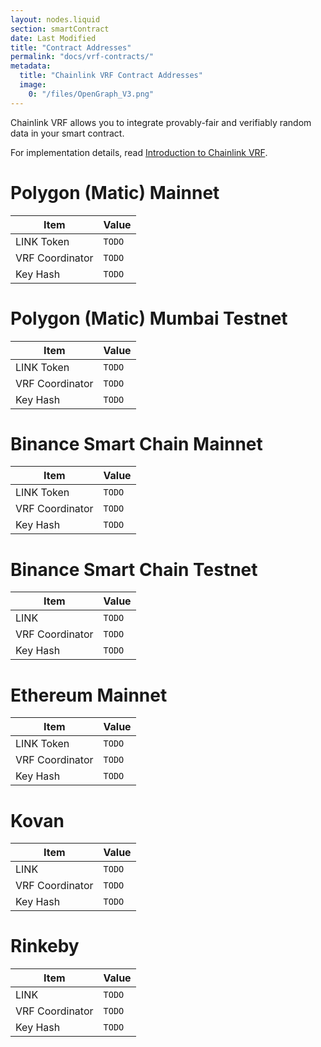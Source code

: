 ```yaml
---
layout: nodes.liquid
section: smartContract
date: Last Modified
title: "Contract Addresses"
permalink: "docs/vrf-contracts/"
metadata: 
  title: "Chainlink VRF Contract Addresses"
  image: 
    0: "/files/OpenGraph_V3.png"
---
```

Chainlink VRF allows you to integrate provably-fair and verifiably random data in your smart contract. 

For implementation details, read [Introduction to Chainlink VRF](../chainlink-vrf/).

# Polygon (Matic) Mainnet

|Item|Value|
|---|---|
|LINK Token|`TODO`|
|VRF Coordinator|`TODO`|
|Key Hash|`TODO`|

# Polygon (Matic) Mumbai Testnet

|Item|Value|
|---|---|
|LINK Token|`TODO`|
|VRF Coordinator|`TODO`|
|Key Hash|`TODO`|

# Binance Smart Chain Mainnet

|Item|Value|
|---|---|
|LINK Token|`TODO`|
|VRF Coordinator|`TODO`|
|Key Hash|`TODO`|

# Binance Smart Chain Testnet

|Item|Value|
|---|---|
|LINK|`TODO`|
|VRF Coordinator|`TODO`|
|Key Hash|`TODO`|



# Ethereum Mainnet

|Item|Value|
|---|---|
|LINK Token|`TODO`|
|VRF Coordinator|`TODO`|
|Key Hash|`TODO`|

# Kovan

|Item|Value|
|---|---|
|LINK|`TODO`|
|VRF Coordinator|`TODO`|
|Key Hash|`TODO`|


# Rinkeby

|Item|Value|
|---|---|
|LINK|`TODO`|
|VRF Coordinator|`TODO`|
|Key Hash|`TODO`|
